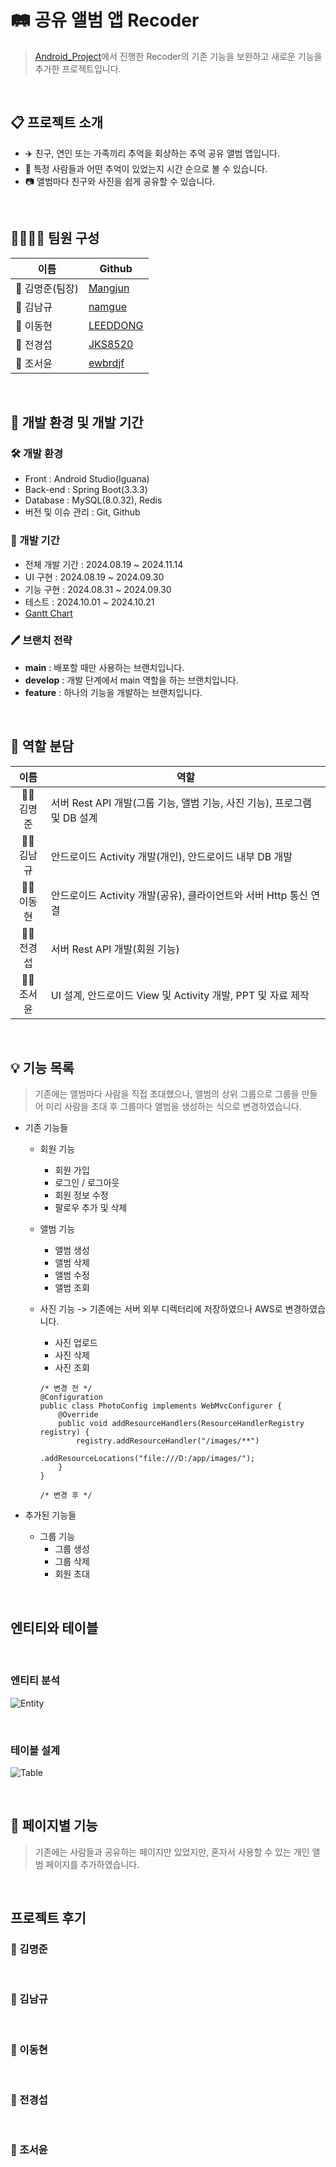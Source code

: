 # 🛤️ 공유 앨범 앱 Recoder
> [Android_Project](https://github.com/HGCQ/AndroidProjects)에서 진행한 Recoder의 기존 기능을 보완하고 새로운 기능을 추가한 프로젝트입니다.   

<br>

## 📋 프로젝트 소개

- ✈️ 친구, 연인 또는 가족끼리 추억을 회상하는 추억 공유 앨범 앱입니다.
- 💑 특정 사람들과 어떤 추억이 있었는지 시간 순으로 볼 수 있습니다.
- 📷 앨범마다 친구와 사진을 쉽게 공유할 수 있습니다.

<br>

## 👨‍👨‍👧‍👦 팀원 구성

| 이름 | Github |
| --- | --- |
| 👦 김명준(팀장) | [Mangjun](https://github.com/Mangjun) |
| 👦 김남규 | [namgue](https://github.com/namgue) |
| 👦 이동현 | [LEEDDONG](https://github.com/LEEDDONG) |
| 👦 전경섭 | [JKS8520](https://github.com/JKS8520) |
| 👧 조서윤 | [ewbrdjf](https://github.com/ewbrdjf) |

<br>

## 📃 개발 환경 및 개발 기간

### 🛠️ 개발 환경

- Front : Android Studio(Iguana)
- Back-end : Spring Boot(3.3.3)
- Database : MySQL(8.0.32), Redis
- 버전 및 이슈 관리 : Git, Github

### 📅 개발 기간

- 전체 개발 기간 : 2024.08.19 ~ 2024.11.14
- UI 구현 : 2024.08.19 ~ 2024.09.30
- 기능 구현 : 2024.08.31 ~ 2024.09.30
- 테스트 : 2024.10.01 ~ 2024.10.21
- [Gantt Chart]()

### 🖊️ 브랜치 전략

- **main** : 배포할 때만 사용하는 브랜치입니다.
- **develop** : 개발 단계에서 main 역할을 하는 브랜치입니다.
- **feature** : 하나의 기능을 개발하는 브랜치입니다.

<br>

## 🧩 역할 분담

| 이름 | 역할 |
| :---: | --- |
| 👨‍🎓<br>김명준 | 서버 Rest API 개발(그룹 기능, 앨범 기능, 사진 기능), 프로그램 및 DB 설계 |
| 👨‍🎓<br>김남규 | 안드로이드 Activity 개발(개인), 안드로이드 내부 DB 개발 |
| 👨‍🎓<br>이동현 | 안드로이드 Activity 개발(공유), 클라이언트와 서버 Http 통신 연결 |
| 👨‍🎓<br>전경섭 | 서버 Rest API 개발(회원 기능) |
| 👩‍🎓<br>조서윤 | UI 설계, 안드로이드 View 및 Activity 개발, PPT 및 자료 제작 |

<br>

## 💡 기능 목록
> 기존에는 앨범마다 사람을 직접 초대했으나, 앨범의 상위 그룹으로 그룹을 만들어 미리 사람을 초대 후 그룹마다 앨범을 생성하는 식으로 변경하였습니다.   

- 기존 기능들
    * 회원 기능
        * 회원 가입
        * 로그인 / 로그아웃
        * 회원 정보 수정
        * 팔로우 추가 및 삭제

    * 앨범 기능
        * 앨범 생성
        * 앨범 삭제
        * 앨범 수정
        * 앨범 조회

    * 사진 기능 -> 기존에는 서버 외부 디렉터리에 저장하였으나 AWS로 변경하였습니다.
        * 사진 업로드
        * 사진 삭제
        * 사진 조회
        ```
        /* 변경 전 */   
        @Configuration   
        public class PhotoConfig implements WebMvcConfigurer {   
            @Override   
            public void addResourceHandlers(ResourceHandlerRegistry registry) {   
                registry.addResourceHandler("/images/**")   
                        .addResourceLocations("file:///D:/app/images/");   
            }   
        }   
   
        /* 변경 후 */   

        ```

- 추가된 기능들
    * 그룹 기능
        * 그룹 생성
        * 그룹 삭제
        * 회원 초대

<br>

## 엔티티와 테이블

<br>

### 엔티티 분석
![Entity]()

<br>

### 테이블 설계
![Table]()

<br>

## 🔧 페이지별 기능
> 기존에는 사람들과 공유하는 페이지만 있었지만, 혼자서 사용할 수 있는 개인 앨범 페이지를 추가하였습니다.   

<br>

## 프로젝트 후기

### 👦 김명준

<br>

### 👦 김남규

<br>

### 👦 이동현

<br>

### 👦 전경섭

<br>

### 👧 조서윤
